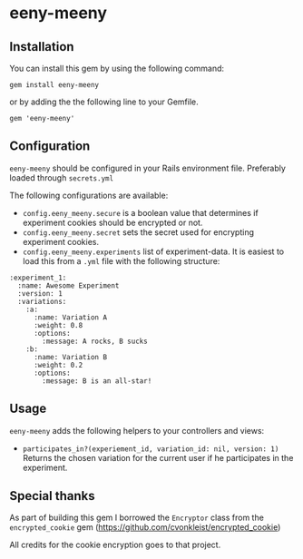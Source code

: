 eeny-meeny
==========================



Installation
-------------
You can install this gem by using the following command:
```
gem install eeny-meeny
```
or by adding the the following line to your Gemfile.
```
gem 'eeny-meeny'
```

Configuration
-------------
`eeny-meeny` should be configured in your Rails environment file. Preferably loaded through `secrets.yml`

The following configurations are available:

* `config.eeny_meeny.secure` is a boolean value that determines if experiment cookies should be encrypted or not.
* `config.eeny_meeny.secret` sets the secret used for encrypting experiment cookies.
* `config.eeny_meeny.experiments` list of experiment-data. It is easiest to load this from a `.yml` file with the following structure:

```
:experiment_1:
  :name: Awesome Experiment
  :version: 1
  :variations:
    :a:
      :name: Variation A
      :weight: 0.8
      :options:
        :message: A rocks, B sucks
    :b:
      :name: Variation B
      :weight: 0.2
      :options:
        :message: B is an all-star!
```

Usage
-------------
`eeny-meeny` adds the following helpers to your controllers and views:

* `participates_in?(experiement_id, variation_id: nil, version: 1)` Returns the chosen variation for the current user if he participates in the experiment.

Special thanks
-------------
As part of building this gem I borrowed the `Encryptor` class from the `encrypted_cookie` gem (https://github.com/cvonkleist/encrypted_cookie)

All credits for the cookie encryption goes to that project.
